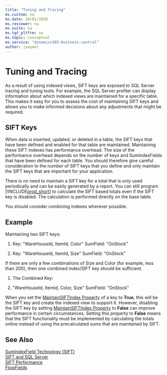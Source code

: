 ```yaml
---
title: "Tuning and Tracing"
ms.custom: na
ms.date: 10/01/2020
ms.reviewer: na
ms.suite: na
ms.tgt_pltfrm: na
ms.topic: conceptual
ms.service: "dynamics365-business-central"
author: jswymer
---
```

# Tuning and Tracing
As a result of using indexed views, SIFT keys are exposed to SQL Server tracing and tuning tools. For example, the SQL Server profiler can display information about which indexed views are maintained for a specific table. This makes it easy for you to assess the cost of maintaining SIFT keys and allows you to make informed decisions about any adjustments that might be required.  
  
## SIFT Keys  
 When data is inserted, updated, or deleted in a table, the SIFT keys that have been defined and enabled for that table are maintained. Maintaining these SIFT indexes has performance overhead. The size of the performance overhead depends on the number of keys and SumIndexFields that have been defined for each table. You should therefore give careful consideration to the number of SIFT keys that you define and only maintain the SIFT keys that are important for your application.  
  
 There is no need to maintain a SIFT key for a total that is only used periodically and can be easily generated by a report. You can still program [!INCLUDE[prod_short](includes/prod_short.md)] to calculate the SIFT based totals even if the SIFT key is disabled. The calculation is performed directly on the base table.  
  
 You should consider combining indexes wherever possible.  
  
## Example  
 Maintaining two SIFT keys:  
  
1.  Key: "WareHouseId, ItemId, Color" SumField: "OnStock"  
  
2.  Key: "WareHouseId, ItemId, Size" SumField: "OnStock"  
  
 If there are only a few combinations of Size and Color \(for example, less than 200\), then one combined index/SIFT key should be sufficient.  
  
1.  The Combined Key:  
  
2.  "WareHouseId, ItemId, Color, Size" SumFIeld: "OnStock"  
  
 When you set the [MaintainSIFTIndex Property](properties/devenv-maintainsiftindex-property.md) of a key to **True**, this will be the SIFT key and create the indexed view to support it. However, disabling the SIFT key by setting [MaintainSIFTIndex Property](properties/devenv-maintainsiftindex-property.md)  to **False** can improve performance in certain circumstances. Setting this property to **False** means that the SIFT functionality must be implemented by calculating the totals online instead of using the precalculated sums that are maintained by SIFT.  
  
## See Also

[SumIndexField Technology \(SIFT\)](devenv-sift-technology.md)  
[SIFT and SQL Server](devenv-sift-and-sql-server.md)  
[SIFT Performance](devenv-sift-performance.md)  
[FlowFields](devenv-flowfields.md)  